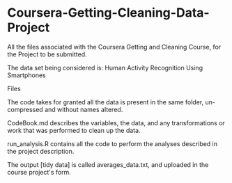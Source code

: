 # Coursera-Getting-Cleaning-Data-Project
All the files associated with the Coursera Getting and Cleaning Course, for the Project to be submitted.

The data set being considered is: Human Activity Recognition Using Smartphones

Files

The code takes for granted all the data is present in the same folder, un-compressed and without names altered.

CodeBook.md describes the variables, the data, and any transformations or work that was performed to clean up the data.

run_analysis.R contains all the code to perform the analyses described in the project description.

The output [tidy data] is called averages_data.txt, and uploaded in the course project's form.
